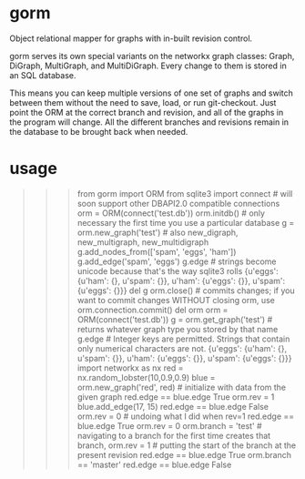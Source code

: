 gorm
====

Object relational mapper for graphs with in-built revision control.


gorm serves its own special variants on the networkx graph classes: Graph, DiGraph, MultiGraph, and MultiDiGraph. Every change to them is stored in an SQL database.

This means you can keep multiple versions of one set of graphs and switch between them without the need to save, load, or run git-checkout. Just point the ORM at the correct branch and revision, and all of the graphs in the program will change. All the different branches and revisions remain in the database to be brought back when needed.


usage
=====
>>> from gorm import ORM
>>> from sqlite3 import connect  # will soon support other DBAPI2.0 compatible connections
>>> orm = ORM(connect('test.db'))
>>> orm.initdb()  # only necessary the first time you use a particular database
>>> g = orm.new_graph('test')  # also new_digraph, new_multigraph, new_multidigraph
>>> g.add_nodes_from(['spam', 'eggs', 'ham'])
>>> g.add_edge('spam', 'eggs')
>>> g.edge  # strings become unicode because that's the way sqlite3 rolls
{u'eggs': {u'ham': {}, u'spam': {}}, u'ham': {u'eggs': {}}, u'spam': {u'eggs': {}}}
>>> del g
>>> orm.close()  # commits changes; if you want to commit changes WITHOUT closing orm, use orm.connection.commit()
>>> del orm
>>> orm = ORM(connect('test.db'))
>>> g = orm.get_graph('test')  # returns whatever graph type you stored by that name
>>> g.edge  # Integer keys are permitted. Strings that contain only numerical characters are not.
{u'eggs': {u'ham': {}, u'spam': {}}, u'ham': {u'eggs': {}}, u'spam': {u'eggs': {}}}
>>> import networkx as nx
>>> red = nx.random_lobster(10,0.9,0.9)
>>> blue = orm.new_graph('red', red)  # initialize with data from the given graph
>>> red.edge == blue.edge
True
>>> orm.rev = 1
>>> blue.add_edge(17, 15)
>>> red.edge == blue.edge
False
>>> orm.rev = 0  # undoing what I did when rev=1
>>> red.edge == blue.edge
True
>>> orm.rev = 0
>>> orm.branch = 'test'    # navigating to a branch for the first time creates that branch,
>>> orm.rev = 1            # putting the start of the branch at the present revision
>>> red.edge == blue.edge
True
>>> orm.branch == 'master'
>>> red.edge == blue.edge
False
